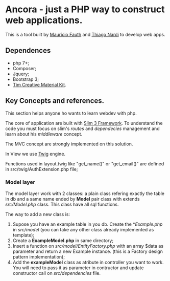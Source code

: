 # Ancora - just a PHP way to construct web applications.

This is a tool built by [Maurício Fauth](https://github.com/mauriciofauth) and [Thiago Nardi](https://github.com/thnardi) to develop web apps.

## Dependences

 - php 7+;
 - Composer;
 - Jquery;
 - Bootstrap 3;
 - [Tim Creative Material Kit](https://github.com/timcreative).


## Key Concepts and references.

This section helps anyone ho wants to learn webdev with php.

The core of application are built with [Slim 3 Framework](https://www.slimframework.com). To understand the code you must focus on slim's *routes* and *dependecies* management and learn about his *middleware* concept.

The MVC concept are strongly implemented on this solution.

In View we use [Twig](https://twig.symfony.com/) engine.

Functions used in layout.twig like "get_name()" or "get_email()" are defined in src/twig/AuthExtension.php file;

### Model layer

The model layer work with 2 classes: a plain class refering exactly the table in db and a same name ended by **Model** pair class with extends *src/Model.php* class. This class have all sql functions.

The way to add a new class is:
1) Supose you have an example table in you db. Create the **Example.php* in *src/model* (you can take any other class already implemented as template);
2) Create a **ExampleModel.php** in same directory;
3) Insert a function on *src/model/EntityFactory.php* with an array $data as parameter and return a new Example instance. (this is a Factory design pattern implementation);
4) Add the **exampleModel** class as atribute in controller you want to work. You will need to pass it as parameter in contructor and update constructor call on *src/dependencies* file.
